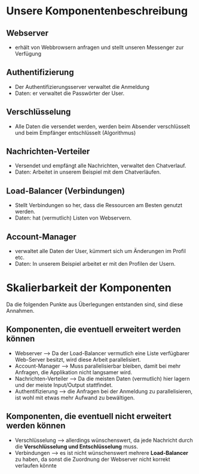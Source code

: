 # Unsere Komponentenbeschreibung 

## Webserver
- erhält von Webbrowsern anfragen und stellt unseren Messenger zur Verfügung
## Authentifizierung
- Der Authentifizierungsserver verwaltet die Anmeldung 
- Daten: er verwaltet die Passwörter der User.
## Verschlüsselung
- Alle Daten die versendet werden, werden beim Absender verschlüsselt und beim Empfänger entschlüsselt (Algorithmus)
## Nachrichten-Verteiler
- Versendet und empfängt alle Nachrichten, verwaltet den Chatverlauf.
- Daten: Arbeitet in unserem Beispiel mit dem Chatverläufen.
## Load-Balancer (Verbindungen)
- Stellt Verbindungen so her, dass die Ressourcen am Besten genutzt werden.
- Daten: hat (vermutlich) Listen von Webservern.
## Account-Manager
- verwaltet alle Daten der User, kümmert sich um Änderungen im Profil etc.
- Daten: In unserem Beispiel arbeitet er mit den Profilen der Usern.

# Skalierbarkeit der Komponenten
Da die folgenden Punkte aus Überlegungen entstanden sind, sind diese Annahmen.
## Komponenten, die eventuell erweitert werden können
- Webserver --> Da der Load-Balancer vermutlich eine Liste verfügbarer Web-Server besitzt, wird diese Arbeit parallelisiert.
- Account-Manager --> Muss parallelisierbar bleiben, damit bei mehr Anfragen, die Applikation nicht langsamer wird.
- Nachrichten-Verteiler --> Da die meisten Daten (vermutlich) hier lagern und der meiste Input/Output stattfindet. 
- Authentifizierung --> die Anfragen bei der Anmeldung zu parallelisieren, ist wohl mit etwas mehr Aufwand zu bewältigen.

## Komponenten, die eventuell nicht erweitert werden können
- Verschlüsselung --> allerdings wünschenswert, da jede Nachricht durch die **Verschlüsselung und Entschlüsselung** muss.
- Verbindungen --> es ist nicht wünschenswert mehrere **Load-Balancer** zu haben, da sonst die Zuordnung der Webserver nicht korrekt verlaufen könnte




